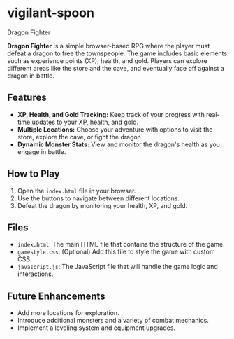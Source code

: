 # vigilant-spoon
Dragon Fighter

**Dragon Fighter** is a simple browser-based RPG where the player must defeat a dragon to free the townspeople. The game includes basic elements such as experience points (XP), health, and gold. Players can explore different areas like the store and the cave, and eventually face off against a dragon in battle.

## Features

- **XP, Health, and Gold Tracking:** Keep track of your progress with real-time updates to your XP, health, and gold.
- **Multiple Locations:** Choose your adventure with options to visit the store, explore the cave, or fight the dragon.
- **Dynamic Monster Stats:** View and monitor the dragon's health as you engage in battle.

## How to Play

1. Open the `index.html` file in your browser.
2. Use the buttons to navigate between different locations.
3. Defeat the dragon by monitoring your health, XP, and gold.

## Files

- `index.html`: The main HTML file that contains the structure of the game.
- `gamestyle.css`: (Optional) Add this file to style the game with custom CSS.
- `javascript.js`: The JavaScript file that will handle the game logic and interactions.

## Future Enhancements

- Add more locations for exploration.
- Introduce additional monsters and a variety of combat mechanics.
- Implement a leveling system and equipment upgrades.

